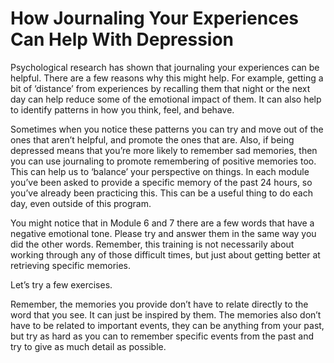 # How Journaling Your Experiences Can Help With Depression

Psychological research has shown that journaling your experiences can be helpful. There are a few reasons why this might help. For example, getting a bit of ‘distance’ from experiences by recalling them that night or the next day can help reduce some of the emotional impact of them. It can also help to identify patterns in how you think, feel, and behave.

Sometimes when you notice these patterns you can try and move out of the ones that aren’t helpful, and promote the ones that are. Also, if being depressed means that you’re more likely to remember sad memories, then you can use journaling to promote remembering of positive memories too. This can help us to ‘balance’ your perspective on things. In each module you’ve been asked to provide a specific memory of the past 24 hours, so you’ve already been practicing this. This can be a useful thing to do each day, even outside of this program.

You might notice that in Module 6 and 7 there are a few words that have a negative emotional tone. Please try and answer them in the same way you did the other words. Remember, this training is not necessarily about working through any of those difficult times, but just about getting better at retrieving specific memories.

Let’s try a few exercises.

Remember, the memories you provide don’t have to relate directly to the word that you see. It can just be inspired by them. The memories also don’t have to be related to important events, they can be anything from your past, but try as hard as you can to remember specific events from the past and try to give as much detail as possible.
